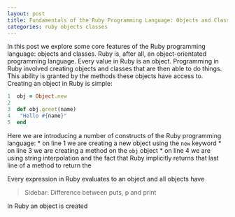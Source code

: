 ```yaml
---
layout: post
title: Fundamentals of the Ruby Programming Language: Objects and Classes
categories: ruby objects classes
---
```


In this post we explore some core features of the Ruby programming language: objects and classes. Ruby is, after all, an object-orientated programming language. Every value in Ruby is an object. Programming in Ruby involved creating objects and classes that are then able to do things. This ability is granted by the methods these objects have access to. Creating an object in Ruby is simple:

```ruby
1  obj = Object.new
2
3  def obj.greet(name)
4  	"Hello #{name}"
5  end
```

Here we are introducing a number of constructs of the Ruby programming language:
	* on line 1 we are creating a new object using the `new` keyword
	* on line 3 we are creating a method on the `obj` object
	* on line 4 we are using string interpolation and the fact that Ruby implicitly returns that last line of a method to return the 

Every expression in Ruby evaluates to an object and all objects have 


> Sidebar: Difference between puts, p and print


In Ruby an object is created
